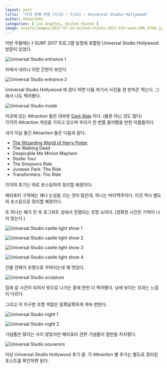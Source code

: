 ```yaml
---
layout: post
title:  "다섯 번째 주말 (7/22 ~ 7/23) – Universal Studio Hollywood"
author: khhan1993
categories: [ Los Angeles, United States ]
image: assets/images/2017-07-24-united-states-2017-5th-week/IMG_0706.jpg
---
```


이번 주말에는 I-SURF 2017 프로그램 일정에 포함된 Universal Studio Hollywood 방문이 있었다.

![Universal Studio entrance 1](/assets/images/2017-07-24-united-states-2017-5th-week/IMG_0703.jpg)

차에서 내리니 이런 간판이 보인다.

![Universal Studio entrance 2](/assets/images/2017-07-24-united-states-2017-5th-week/IMG_0706.jpg)

Universal Studio Hollywood 에 왔다 하면 다들 여기서 사진을 한 번씩은 찍는다. 그래서 나도 찍어봤다.

![Universal Studio inside](/assets/images/2017-07-24-united-states-2017-5th-week/IMG_0718.jpg)

이곳에 있는 Attraction 들은 대부분 [Dark Ride](https://namu.wiki/w/%EB%8B%A4%ED%81%AC%EB%9D%BC%EC%9D%B4%EB%93%9C) 이다. (물론 아닌 것도 많다)  
각각의 Attraction 개성을 가지고 있으며 우리가 한 번쯤 들어봤을 만한 이름들이다.

내가 이날 즐긴 Attraction 들은 다음과 같다.

- [The Wizarding World of Harry Potter](/universal-studio-hollywood-the-wizarding-world-of-harry-potter)
- The Walking Dead
- Despicable Me Minion Mayhem
- Studio Tour
- The Simpsons Ride
- Jurassic Park: The Ride
- Transformers: The Ride

각각의 후기는 따로 포스팅하여 정리할 예정이다.

해리포터 구역에는 꽤나 눈길을 끄는 것이 많은데, 하나는 버터맥주이다.
이것 역시 별도의 포스팅으로 정리할 예정이다.

또 하나는 해가 진 후 호그와트 성에서 진행되는 조명 쇼이다. (정확한 시간은 기억이 나지 않는다.)

![Universal Studio castle light show 1](/assets/images/2017-07-24-united-states-2017-5th-week/IMG_0892.jpg)

![Universal Studio castle light show 2](/assets/images/2017-07-24-united-states-2017-5th-week/IMG_0894.jpg)

![Universal Studio castle light show 3](/assets/images/2017-07-24-united-states-2017-5th-week/IMG_0895.jpg)

![Universal Studio castle light show 4](/assets/images/2017-07-24-united-states-2017-5th-week/IMG_0898.jpg)

건물 전체가 조명으로 꾸며지는데 꽤 멋있다.

![Universal Studio sculpture](/assets/images/2017-07-24-united-states-2017-5th-week/IMG_0915.jpg)

집에 갈 시간이 되어서 밖으로 나가는 중에 한번 더 찍어봤다. 낮에 보이는 것과는 느낌이 다르다.

그리고 저 지구본 조명 색깔은 알록달록하게 계속 변한다.

![Universal Studio night 1](/assets/images/2017-07-24-united-states-2017-5th-week/IMG_0923.jpg)

![Universal Studio night 2](/assets/images/2017-07-24-united-states-2017-5th-week/IMG_0932.jpg)

기념품은 많이는 사지 않았지만 해리포터 관련 기념품이 절반을 차지했다.

![Universal Studio souvenirs](/assets/images/2017-07-24-united-states-2017-5th-week/KakaoTalk_Photo_2017-08-19-15-10-21.jpg)

이상 Universal Studio Hollywood 후기 끝. 각 Attraction 별 후기는 별도로 정리된 포스트를 확인하면 된다.
